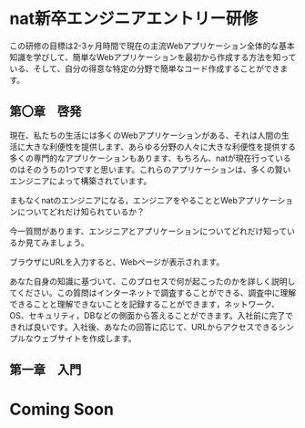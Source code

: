 # nat新卒エンジニアエントリー研修

この研修の目標は2-3ヶ月時間で現在の主流Webアプリケーション全体的な基本知識を学びして、簡単なWebアプリケーションを最初から作成する方法を知っている、そして、自分の得意な特定の分野で簡単なコード作成することができます。

## 第〇章　啓発

現在、私たちの生活には多くのWebアプリケーションがある、それは人間の生活に大きな利便性を提供します、あらゆる分野の人々に大きな利便性を提供する多くの専門的なアプリケーションもあります、もちろん、natが現在行っているのはそのうちの1つですと思います。これらのアプリケーションは、多くの賢いエンジニアによって構築されています。

まもなくnatのエンジニアになる，エンジニアをやることとWebアプリケーションについてどれだけ知られているか？

今一質問があります、エンジニアとアプリケーションについてどれだけ知っているか見てみましょう。

ブラウザにURLを入力すると、Webページが表示されます。

あなた自身の知識に基づいて、このプロセスで何が起こったのかを詳しく説明してください。この質問はインターネットで調査することができる、調査中に理解できることと理解できないことを記録することができます，ネットワーク、OS、セキュリティ，DBなどの側面から答えることができます。入社前に完了できれば良いです。入社後、あなたの回答に応じて、URLからアクセスできるシンプルなウェブサイトを作成します。


## 第一章　入門

# Coming Soon
<!-- 
### プログラミング言語の基礎

--

### DB設計

--

ユーザー名、生年月日、性別、メールアドレス、電話番号などの情報を保存されるのユーザーテーブルを設計する。
1.テーブルを作成するのSQLステートメントを書きます。 


### ネットワーク

--

### 統合された知識

--
-->
